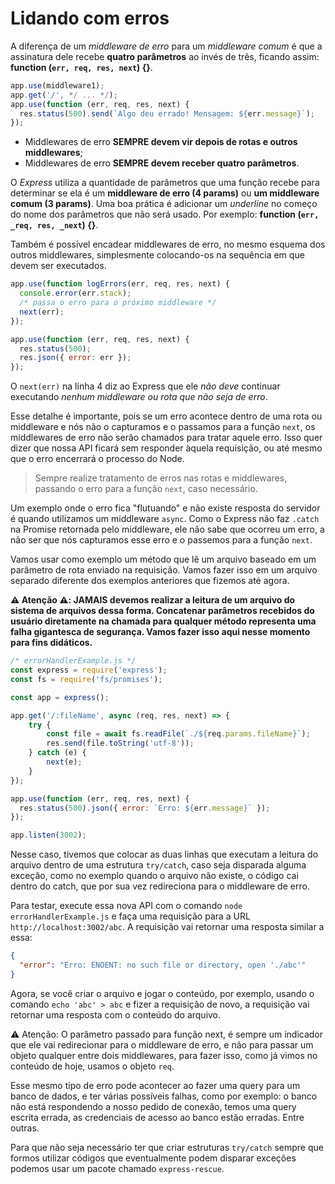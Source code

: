 # Lidando com erros
A diferença de um *middleware de erro* para um *middleware comum* é que a assinatura dele recebe **quatro parâmetros** ao invés de três, ficando assim: **function (`err, req, res, next`) {}**.
```js
app.use(middleware1);
app.get('/', */ ... */);
app.use(function (err, req, res, next) {
  res.status(500).send(`Algo deu errado! Mensagem: ${err.message}`);
});
```

- Middlewares de erro **SEMPRE devem vir depois de rotas e outros middlewares**;
- Middlewares de erro **SEMPRE devem receber quatro parâmetros**.

O *Express* utiliza a quantidade de parâmetros que uma função recebe para determinar se ela é um **middleware de erro (4 params)** ou **um middleware comum (3 params)**. Uma boa prática é adicionar um *underline* no começo do nome dos parâmetros que não será usado. Por exemplo: **function (`err, _req, res, _next`) {}**.

Também é possível encadear middlewares de erro, no mesmo esquema dos outros middlewares, simplesmente colocando-os na sequência em que devem ser executados.
```js
app.use(function logErrors(err, req, res, next) {
  console.error(err.stack);
  /* passa o erro para o próximo middleware */
  next(err);
});

app.use(function (err, req, res, next) {
  res.status(500);
  res.json({ error: err });
});
```

O `next(err)` na linha 4 diz ao Express que ele *não deve* continuar executando *nenhum middleware ou rota que não seja de erro*.

Esse detalhe é importante, pois se um erro acontece dentro de uma rota ou middleware e nós não o capturamos e o passamos para a função `next`, os middlewares de erro não serão chamados para tratar aquele erro. Isso quer dizer que nossa API ficará sem responder àquela requisição, ou até mesmo que o erro encerrará o processo do Node. 
> Sempre realize tratamento de erros nas rotas e middlewares, passando o erro para a função `next`, caso necessário.

Um exemplo onde o erro fica "flutuando" e não existe resposta do servidor é quando utilizamos um middleware `async`. Como o Express não faz `.catch` na Promise retornada pelo middleware, ele não sabe que ocorreu um erro, a não ser que nós capturamos esse erro e o passemos para a função `next`.

Vamos usar como exemplo um método que lê um arquivo baseado em um parâmetro de rota enviado na requisição. Vamos fazer isso em um arquivo separado diferente dos exemplos anteriores que fizemos até agora.

**⚠️ Atenção ⚠️: JAMAIS devemos realizar a leitura de um arquivo do sistema de arquivos dessa forma. Concatenar parâmetros recebidos do usuário diretamente na chamada para qualquer método representa uma falha gigantesca de segurança. Vamos fazer isso aqui nesse momento para fins didáticos.**
```js
/* errorHandlerExample.js */
const express = require('express');
const fs = require('fs/promises');

const app = express();

app.get('/:fileName', async (req, res, next) => {
	try {
		const file = await fs.readFile(`./${req.params.fileName}`);
		res.send(file.toString('utf-8'));
	} catch (e) {
		next(e);
	}
});

app.use(function (err, req, res, next) {
  res.status(500).json({ error: `Erro: ${err.message}` });
});

app.listen(3002);
```

Nesse caso, tivemos que colocar as duas linhas que executam a leitura do arquivo dentro de uma estrutura `try/catch`, caso seja disparada alguma exceção, como no exemplo quando o arquivo não existe, o código cai dentro do catch, que por sua vez redireciona para o middleware de erro.

Para testar, execute essa nova API com o comando `node errorHandlerExample.js` e faça uma requisição para a URL` http://localhost:3002/abc`. A requisição vai retornar uma resposta similar a essa:
```json
{
  "error": "Erro: ENOENT: no such file or directory, open './abc'"
}
```

Agora, se você criar o arquivo e jogar o conteúdo, por exemplo, usando o comando `echo 'abc' > abc` e fizer a requisição de novo, a requisição vai retornar uma resposta com o conteúdo do arquivo.

⚠️ Atenção: O parâmetro passado para função next, é sempre um indicador que ele vai redirecionar para o middleware de erro, e não para passar um objeto qualquer entre dois middlewares, para fazer isso, como já vimos no conteúdo de hoje, usamos o objeto `req`.

Esse mesmo tipo de erro pode acontecer ao fazer uma query para um banco de dados, e ter várias possíveis falhas, como por exemplo: o banco não está respondendo a nosso pedido de conexão, temos uma query escrita errada, as credenciais de acesso ao banco estão erradas. Entre outras.

Para que não seja necessário ter que criar estruturas `try/catch` sempre que formos utilizar códigos que eventualmente podem disparar exceções podemos usar um pacote chamado `express-rescue`.
